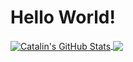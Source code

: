 # Hello World!


<a href="https://github.com/TaufeqRazakh/TaufeqRazakh">
  <img align="center" src="https://github-readme-stats.vercel.app/api?username=TaufeqRazakh&show_icons=true&theme=vue-dark&hide=contribs&incluse_all_commits=true&count_private=true" alt="Catalin's GitHub Stats" />
</a>

<a href="https://github.com/TaufeqRazakh/TaufeqRazakh">
  <img align="center" src="https://github-readme-stats.vercel.app/api/top-langs/?username=TaufeqRazakh&layout=compact&theme=vue-dark&hide=tcl,roff" />
</a>
